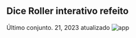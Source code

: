 ## Dice Roller interativo refeito
Último conjunto. 21, 2023 atualizado
<img src="https://github.com/Constdesire/Dice-_roller2.0/assets/117848187/b971cdd7-86e8-40b5-8d61-26d446e5cf02" alt="app"></a>

